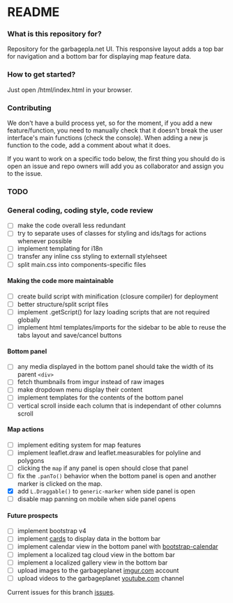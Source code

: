 # README #

### What is this repository for? ###

Repository for the garbagepla.net UI. This responsive layout adds a top bar for navigation and a bottom bar for displaying map feature data.

### How to get started? ###

Just open /html/index.html in your browser.

### Contributing

We don't have a build process yet, so for the moment, if you add a new feature/function, you need to manually check that it doesn't break the user interface's main functions (check the console). When adding a new js function to the code, add a comment about what it does.

If you want to work on a specific todo below, the first thing you should do is open an issue and repo owners will add you as collaborator and assign you to the issue.

### TODO

### General coding, coding style, code review
- [ ] make the code overall less redundant
- [ ] try to separate uses of classes for styling and ids/tags for actions whenever possible
- [ ] implement templating for i18n
- [ ] transfer any inline css styling to externall stylehseet
- [ ] split main.css into components-specific files

#### Making the code more maintainable
- [ ] create build script with minification (closure compiler) for deployment
- [ ] better structure/split script files
- [ ] implement .getScript() for lazy loading scripts that are not required globally
- [ ] implement html templates/imports for the sidebar to be able to reuse the tabs layout and save/cancel buttons

#### Bottom panel
- [ ] any media displayed in the bottom panel should take the width of its parent `<div>`
- [ ] fetch thumbnails from imgur instead of raw images
- [ ] make dropdown menu display their content
- [ ] implement templates for the contents of the bottom panel
- [ ] vertical scroll inside each column that is independant of other columns scroll

#### Map actions
- [ ] implement editing system for map features
- [ ] implement leaflet.draw and leaflet.measurables for polyline and polygons
- [ ] clicking the `map` if any panel is open should close that panel
- [ ] fix the `.panTo()` behavior when the bottom panel is open and another marker is clicked on the map.
- [x] add `L.Draggable()` to `generic-marker` when side panel is open 
- [ ] disable map panning on mobile when side panel opens

#### Future prospects
- [ ] implement bootstrap v4
- [ ] implement [cards](http://v4-alpha.getbootstrap.com/components/card/) to display data in the bottom bar
- [ ] implement calendar view in the bottom panel with [bootstrap-calendar](https://github.com/Serhioromano/bootstrap-calendar)
- [ ] implement a localized tag cloud view in the bottom bar
- [ ] implement a localized gallery view in the bottom bar
- [ ] upload images to the garbageplanet [imgur.com](https://api.imgur.com/oauth2) account 
- [ ] upload videos to the garbageplanet [youtube.com](https://developers.google.com/youtube/v3/docs/videos/insert) channel

Current issues for this branch [issues](https://github.com/garbageplanet/web-ui/labels/branch%3Abottom-bar).